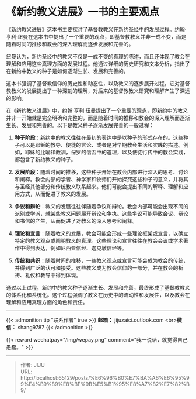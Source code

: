 # 《新约教义进展》一书的主要观点

《新约教义进展》这本书主要探讨了基督教教义在新约圣经中的发展过程。约翰·亨利·纽曼在这本书中提出了一个重要的观点，即基督教教义并非一成不变，而是随着时间的推移和教会的深入理解而逐步发展和完善的。

纽曼认为，新约圣经中的教义不仅是一成不变的真理的陈述，而且还体现了教会在理解和应用这些真理方面的发展过程。他通过详细的历史研究和文本分析，指出了在新约中教义的种子是如何逐渐生长、发展和完善的。

这本书强调了基督教信仰的历史性和动态性，以及教义的逐步展开过程。它对基督教教义的发展提出了一种深刻的理解，对后来的基督教教义研究和理解产生了深远的影响。

在《新约教义进展》中，约翰·亨利·纽曼提出了一个重要的观点，即新约中的教义并非一开始就是完全明确和完整的，而是随着时间的推移和教会的深入理解而逐渐生长、发展和完善的。以下是教义种子逐渐发展完善的一般过程：

1. **种子阶段**：新约中的教义往往在最初的表达中是以种子的形式存在的。这些种子可以是耶稣的教导、使徒的言论、或者是对早期教会生活和实践的描述。例如，耶稣的比喻和教训，保罗的信函中的道理，以及使徒行传中的教会实践，都包含了新约教义的种子。
    
2. **发展阶段**：随着时间的推移，这些种子开始在教会内部进行深入的思考、讨论和阐释。教会内部的学者、神学家和牧师们开始探究这些种子的意义，并将其与圣经其他部分和传统教义联系起来。他们可能会提出不同的解释、理解和应用方式，从而促进了教义的发展。
    
3. **争议和辩论**：教义的发展往往伴随着争议和辩论。教会内部可能会出现不同的派别或学派，就某些教义问题展开辩论和争执。这些争议可能导致会议、辩论和书信的产生，从而促进了对教义的深入思考和阐释。
    
4. **理论和宣言**：随着教义的发展，教会可能会形成一些理论框架或宣言，以确立特定的教义观点或阐明教义的真理。这些理论和宣言往往在教会会议或学术著作中得到表达，例如尼西亚信经、迦克墩信经等。
    
5. **传统和共识**：随着时间的推移，一些教义观点或宣言可能会成为教会的传统，并得到广泛的认可和接受。这些教义成为教会信仰的一部分，并在教会的祈祷、礼仪和教导中得到体现。
    

通过以上过程，新约中的教义种子逐渐生长、发展和完善，最终形成了基督教教义的体系化和系统化。这个过程强调了教义在历史中的流动性和发展性，以及教会在理解和应用真理方面的角色和责任。



----
{{&lt; admonition tip &#34;联系作者&#34; true &gt;}}
**邮箱：** jijuzaici.outlook.com
&lt;br&gt;**微信：** shang9787
{{&lt; /admonition &gt;}}

{{&lt; reward wechatpay=&#34;/img/wepay.png&#34; comment=&#34;我一说话，就觉得自己愚蠢。&#34; &gt;}}


---

> 作者: JIJU  
> URL: http://localhost:65129/posts/%E6%96%B0%E7%BA%A6%E6%95%99%E4%B9%89%E8%BF%9B%E5%B1%95%E8%A7%82%E7%82%B9/  

